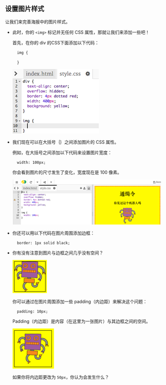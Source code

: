 ## 设置图片样式

让我们来完善海报中的图片样式。

+ 此时，你的 `<img>` 标记并无任何 CSS 属性，那就让我们来添加一些吧！
    
    首先，在你的 div 的CSS下面添加以下代码：
    
        img {
        
        }
        
    
    ![截屏](images/wanted-img-css.png)

+ 我们现在可以在大括号｛｝之间添加图片的 CSS 属性。
    
    例如，在大括号之间添加以下代码来设置图片宽度：
    
        width: 100px;
        
    
    你会看到图片的尺寸发生了变化，宽度现在是 100 像素。
    
    ![截屏](images/wanted-img-width.png)

+ 你还可以用以下代码在图片周围添加边框：
    
        border: 1px solid black;
        

+ 你有没有注意到图片与边框之间几乎没有空间？
    
    ![截屏](images/wanted-img-border.png)
    
    你可以通过在图片周围添加一些 padding（内边距）来解决这个问题：
    
        padding: 10px;
        
    
    Padding（内边距）是内容（在这里为一张图片）与其边框之间的空间。
    
    ![截屏](images/wanted-img-padding.png)
    
    如果你将内边距更改为 `50px`，你认为会发生什么？